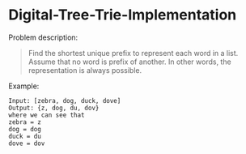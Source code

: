 # Digital-Tree-Trie-Implementation

Problem description:
> Find the shortest unique prefix to represent each word in a list. Assume that no word is prefix of another. In other words, the representation is always possible.

Example:
```
Input: [zebra, dog, duck, dove]
Output: {z, dog, du, dov}
where we can see that
zebra = z
dog = dog
duck = du
dove = dov
```

